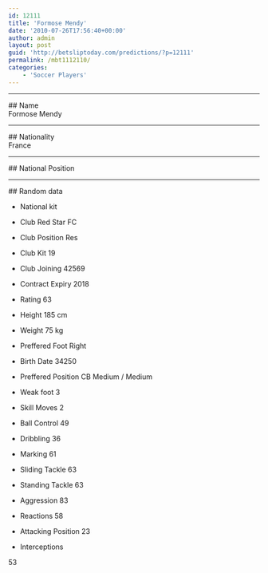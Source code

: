 ```yaml
---
id: 12111
title: 'Formose Mendy'
date: '2010-07-26T17:56:40+00:00'
author: admin
layout: post
guid: 'http://betsliptoday.com/predictions/?p=12111'
permalink: /mbt1112110/
categories:
    - 'Soccer Players'
---
```


- - - - - -

\## Name  
 Formose Mendy

- - - - - -

\## Nationality  
 France

- - - - - -

\## National Position

- - - - - -

\## Random data

- National kit
- Club
 Red Star FC

- Club Position
 Res

- Club Kit
 19

- Club Joining
 42569

- Contract Expiry
 2018

- Rating
 63

- Height
 185 cm

- Weight
 75 kg

- Preffered Foot
 Right

- Birth Date
 34250

- Preffered Position
 CB Medium / Medium

- Weak foot
 3

- Skill Moves
 2

- Ball Control
 49

- Dribbling
 36

- Marking
 61

- Sliding Tackle
 63

- Standing Tackle
 63

- Aggression
 83

- Reactions
 58

- Attacking Position
 23

- Interceptions

 53